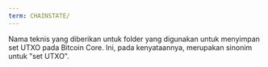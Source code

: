```yaml
---
term: CHAINSTATE/
---
```


Nama teknis yang diberikan untuk folder yang digunakan untuk menyimpan set UTXO pada Bitcoin Core. Ini, pada kenyataannya, merupakan sinonim untuk "set UTXO".